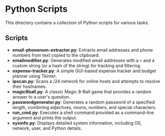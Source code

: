 # Python Scripts

This directory contains a collection of Python scripts for various tasks.

## Scripts

- **email-phonenum-extractor.py**: Extracts email addresses and phone numbers from text copied to the clipboard.
- **emailmodifier.py**: Generates modified email addresses with a `+` and a custom string (or a hash of the string) for tracking and filtering.
- **expense-tracker.py**: A simple GUI-based expense tracker and budget planner using Tkinter.
- **ipscan.py**: Scans a /24 network for online hosts and attempts to resolve their hostnames.
- **magic8ball.py**: A classic Magic 8-Ball game that provides a random answer to a user's question.
- **passwordgenerator.py**: Generates a random password of a specified length, combining adjectives, nouns, numbers, and special characters.
- **run_cmd.py**: Executes a shell command provided as a command-line argument and prints the output.
- **sysinfo.py**: Displays detailed system information, including OS, network, user, and Python details.
